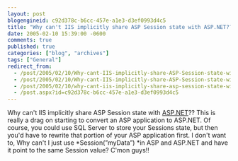 ```yaml
---
layout: post
blogengineid: c92d378c-b6cc-457e-a1e3-d3ef0993d4c5
title: "Why can't IIS implicitly share ASP Session state with ASP.NET??"
date: 2005-02-10 15:39:00 -0600
comments: true
published: true
categories: ["blog", "archives"]
tags: ["General"]
redirect_from: 
  - /post/2005/02/10/Why-cant-IIS-implicitly-share-ASP-Session-state-with-ASPNET.aspx
  - /post/2005/02/10/Why-cant-IIS-implicitly-share-ASP-Session-state-with-ASPNET
  - /post/2005/02/10/why-cant-iis-implicitly-share-asp-session-state-with-aspnet
  - /post.aspx?id=c92d378c-b6cc-457e-a1e3-d3ef0993d4c5
---
```


Why can't IIS implicitly share ASP Session state with <a title="ASP.NET" href="http://asp.net" target="_blank">ASP.NET</a>?? This is really a drag on starting to convert an ASP application to ASP.NET. Of course, you could use SQL Server to store your Sessions state, but then you'd have to rewrite that portion of your ASP application first. I don't want to, Why can't I just use *Session(&#8221;myData&#8221;) *in ASP and ASP.NET and have it point to the same Session value? C'mon guys!!
